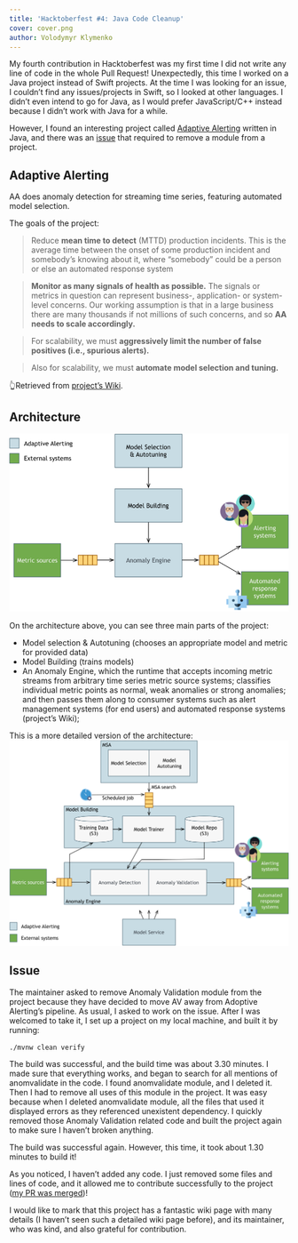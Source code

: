 ```yaml
---
title: 'Hacktoberfest #4: Java Code Cleanup'
cover: cover.png
author: Volodymyr Klymenko
---
```


<re-img src="cover.png"></re-img>

My fourth contribution in Hacktoberfest was my first time I did not write any line of code in the whole Pull Request! Unexpectedly, this time I worked on a Java project instead of Swift projects. At the time I was looking for an issue, I couldn’t find any issues/projects in Swift, so I looked at other languages. I didn’t even intend to go for Java, as I would prefer JavaScript/C++ instead because I didn’t work with Java for a while.

However, I found an interesting project called <a href="https://github.com/ExpediaDotCom/adaptive-alerting" target="_blank" rel="noopener noreferrer">Adaptive Alerting</a> written in Java, and there was an <a href="https://github.com/ExpediaDotCom/adaptive-alerting/issues/235" target="_blank" rel="noopener noreferrer">issue</a> that required to remove a module from a project.


## Adaptive Alerting
AA does anomaly detection for streaming time series, featuring automated model selection.

The goals of the project:
> Reduce **mean time to detect** (MTTD) production incidents. This is the average time between the onset of some production incident and somebody’s knowing about it, where “somebody” could be a person or else an automated response system

> **Monitor as many signals of health as possible.** The signals or metrics in question can represent business-, application- or system-level concerns. Our working assumption is that in a large business there are many thousands if not millions of such concerns, and so **AA needs to scale accordingly.**

> For scalability, we must **aggressively limit the number of false positives (i.e., spurious alerts).**

> Also for scalability, we must **automate model selection and tuning.**

👆Retrieved from <a href="https://github.com/ExpediaDotCom/adaptive-alerting/wiki" target="_blank" rel="noopener noreferrer">project’s Wiki</a>.

## Architecture

<img src="1.png" />

On the architecture above, you can see three main parts of the project:
- Model selection & Autotuning (chooses an appropriate model and metric for provided data)
- Model Building (trains models)
- An Anomaly Engine, which the runtime that accepts incoming metric streams from arbitrary time series metric source systems; classifies individual metric points as normal, weak anomalies or strong anomalies; and then passes them along to consumer systems such as alert management systems (for end users) and automated response systems (project’s Wiki);

This is a more detailed version of the architecture:
<img src="2.png" />

## Issue
The maintainer asked to remove Anomaly Validation module from the project because they have decided to move AV away from Adoptive Alerting’s pipeline. As usual, I asked to work on the issue. After I was welcomed to take it, I set up a project on my local machine, and built it by running:
```shell
./mvnw clean verify
```

The build was successful, and the build time was about 3.30 minutes. I made sure that everything works, and began to search for all mentions of anomvalidate in the code. I found anomvalidate module, and I deleted it. Then I had to remove all uses of this module in the project. It was easy because when I deleted anomvalidate module, all the files that used it displayed errors as they referenced unexistent dependency. I quickly removed those Anomaly Validation related code and built the project again to make sure I haven’t broken anything.

The build was successful again. However, this time, it took about 1.30 minutes to build it!

As you noticed, I haven’t added any code. I just removed some files and lines of code, and it allowed me to contribute successfully to the project (<a href="https://github.com/ExpediaDotCom/adaptive-alerting/pull/237" target="_blank" rel="noopener noreferrer">my PR was merged</a>)!

I would like to mark that this project has a fantastic wiki page with many details (I haven’t seen such a detailed wiki page before), and its maintainer, who was kind, and also grateful for contribution.
